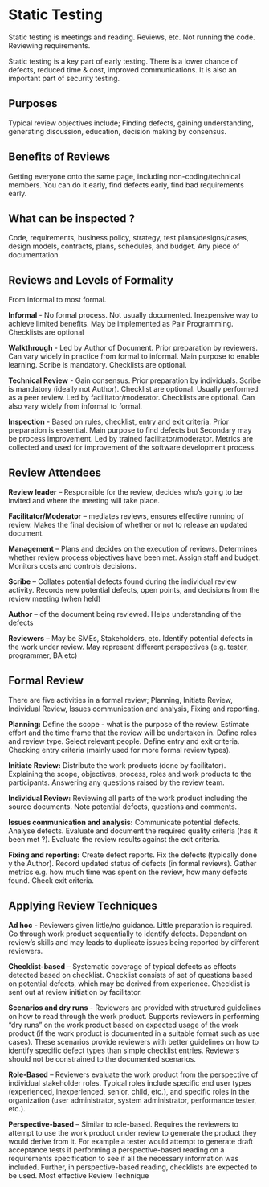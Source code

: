 # Static Testing

Static testing is meetings and reading. Reviews, etc. Not running the code. Reviewing requirements.

Static testing is a key part of early testing. There is a lower chance of defects, reduced time & cost, improved communications. It is also an important part of security testing. 

## Purposes

Typical review objectives include; Finding defects, gaining understanding, generating discussion, education, decision making by consensus.

## Benefits of Reviews

Getting everyone onto the same page, including non-coding/technical members. You can do it early, find defects early, find bad requirements early. 

## What can be inspected ?

Code, requirements, business policy, strategy, test plans/designs/cases, design models, contracts, plans, schedules, and budget. Any piece of documentation.

## Reviews and Levels of Formality

From informal to most formal.

**Informal** - No formal process. Not usually documented. Inexpensive way to achieve limited benefits. May be implemented as Pair Programming. Checklists are optional

**Walkthrough** - Led by Author of Document. Prior preparation by reviewers. Can vary widely in practice from formal to informal. Main purpose to enable learning. Scribe is mandatory. Checklists are optional.

**Technical Review** - Gain consensus. Prior preparation by individuals. Scribe is mandatory (ideally not Author). Checklist are optional. Usually performed as a peer review. Led by facilitator/moderator. Checklists are optional. Can also vary widely from informal to formal. 

**Inspection** - Based on rules, checklist, entry and exit criteria. Prior preparation is essential. Main purpose to find defects but Secondary may be process improvement. Led by trained facilitator/moderator. Metrics are collected and used for improvement of the software development process.

##  Review Attendees

**Review leader** – Responsible for the review, decides who’s going to be invited and where the meeting will take place. 

**Facilitator/Moderator** – mediates reviews, ensures effective running of review. Makes the final decision of whether or not to release an updated document.

**Management** – Plans and decides on the execution of reviews. Determines whether review process objectives have been met. Assign staff and budget. Monitors costs and controls decisions. 

**Scribe** – Collates potential defects found during the individual review activity. Records new potential defects, open points, and decisions from the review meeting (when held) 

**Author** – of the document being reviewed. Helps understanding of the defects 

**Reviewers** – May be SMEs, Stakeholders, etc. Identify potential defects in the work under review. May represent different perspectives (e.g. tester, programmer, BA etc)

## Formal Review

There are five activities in a formal review; Planning, Initiate Review, Individual Review, Issues communication and analysis, Fixing and reporting.

**Planning:** Define the scope - what is the purpose of the review. Estimate effort and the time frame that the review will be undertaken in. Define roles and review type. Select relevant people. Define entry and exit criteria. Checking entry criteria (mainly used for more formal review types).

**Initiate Review:** Distribute the work products (done by facilitator). Explaining the scope, objectives, process, roles and work products to the participants. Answering any questions raised by the review team.

**Individual Review:** Reviewing all parts of the work product including the source documents. Note potential defects, questions and comments.

**Issues communication and analysis:** Communicate potential defects. Analyse defects. Evaluate and document the required quality criteria (has it been met ?). Evaluate the review results against the exit criteria. 

**Fixing and reporting:** Create defect reports. Fix the defects (typically done y the Author). Record updated status of defects (in formal reviews). Gather metrics e.g. how much time was spent on the review, how many defects found. Check exit criteria.

## Applying Review Techniques

**Ad hoc** - Reviewers given little/no guidance. Little preparation is required. Go through work product sequentially to identify defects. Dependant on review’s skills and may leads to duplicate issues being reported by different reviewers.  

**Checklist-based** – Systematic coverage of typical defects as  effects detected based on checklist. Checklist consists of set of questions based on potential defects, which may be derived from experience. Checklist is sent out at review initiation by facilitator.  

**Scenarios and dry runs** - Reviewers are provided with structured  guidelines on how to read through the work product. Supports reviewers in performing “dry runs” on the work product based on expected usage of the work product (if the work product is  documented in a suitable format such as use cases). These  scenarios provide reviewers with better guidelines on how to identify specific defect types than simple checklist entries. Reviewers should not be constrained to the documented scenarios. 

**Role-Based** – Reviewers evaluate the work product from the perspective of individual stakeholder roles. Typical roles include specific end user types (experienced, inexperienced, senior, child, etc.), and specific roles in the organization (user  administrator, system administrator, performance tester, etc.). 

**Perspective-based** – Similar to role-based. Requires the reviewers to attempt to use the work product under review to  generate the product they would derive from it. For example a tester would attempt to generate draft acceptance tests if performing  a perspective-based reading on a requirements specification to  see if all the necessary information was included. Further, in perspective-based reading, checklists are expected to be used. Most effective Review Technique

